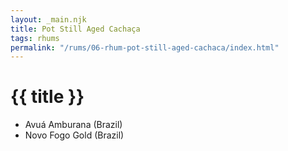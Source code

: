```yaml
---
layout: _main.njk
title: Pot Still Aged Cachaça
tags: rhums
permalink: "/rums/06-rhum-pot-still-aged-cachaca/index.html"
---
```

<!-- markdownlint-disable MD025 -->
# {{ title }}
<!-- markdownlint-disable MD025 -->

<div class="index">

* Avuá Amburana (Brazil)
* Novo Fogo Gold (Brazil)

</div>
